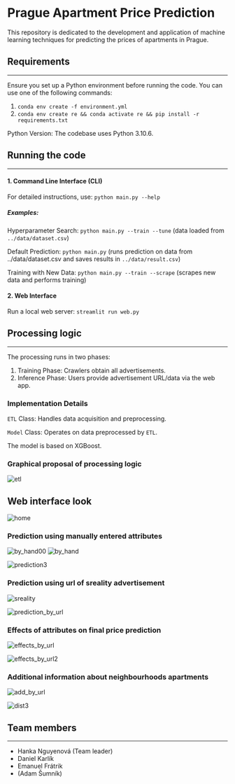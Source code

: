 # Prague Apartment Price Prediction

This repository is dedicated to the development and application of machine learning techniques for predicting the prices of apartments in Prague.

## Requirements

-----------------------------------------------------------------------------------
Ensure you set up a Python environment before running the code. You can use one of the following commands:

1. ``conda env create -f environment.yml``
2. ``conda env create re && conda activate re && pip install -r requirements.txt``


Python Version: The codebase uses Python 3.10.6.


## Running the code

---------------------------------------------------------------------

#### 1. Command Line Interface (CLI)

For detailed instructions, use: `python main.py --help`

##### Examples:

Hyperparameter Search: `python main.py --train --tune` (data loaded from `../data/dataset.csv`)

Default Prediction: `python main.py` (runs prediction on data from ../data/dataset.csv and saves results in `../data/result.csv`)

Training with New Data: `python main.py --train --scrape` (scrapes new data and performs training)

#### 2. Web Interface
Run a local web server: `streamlit run web.py`


## Processing logic

-------------------------------------------------------------------------------------
The processing runs in two phases:

1. Training Phase: Crawlers obtain all advertisements.
2. Inference Phase: Users provide advertisement URL/data via the web app.

### Implementation Details
`ETL` Class: Handles data acquisition and preprocessing.

`Model` Class: Operates on data preprocessed by `ETL`. 

The model is based on XGBoost.
   
### Graphical proposal of processing logic 


![etl](https://user-images.githubusercontent.com/65658910/201643260-06bb1a57-564a-4413-9df0-c344095bff66.png)


## Web interface look
![home](https://github.com/Many98/real_estate/assets/65658910/da1915a7-f243-46eb-bbfb-d7e420defc22)


### Prediction using manually entered attributes
![by_hand00](https://github.com/Many98/real_estate/assets/65658910/a2219cd6-dd7e-41ba-95ea-64fb4c4d105e)
![by_hand](https://github.com/Many98/real_estate/assets/65658910/f82d2de8-f214-40c6-9c2e-26223aaaa600)

![prediction3](https://github.com/Many98/real_estate/assets/65658910/ba7ec5f1-2bf7-41b7-a34f-9c7f89bfd3bd)



### Prediction using url of sreality advertisement
![sreality](https://github.com/Many98/real_estate/assets/65658910/36d6c686-058b-48ee-bf76-e683167b9a76)

![prediction_by_url](https://github.com/Many98/real_estate/assets/65658910/9cea268c-e6e2-4cfe-b429-21bea2da548a)


### Effects of attributes on final price prediction
![effects_by_url](https://github.com/Many98/real_estate/assets/65658910/e9eb67ee-ca82-4b10-9e0c-c823a6961fd6)

![effects_by_url2](https://github.com/Many98/real_estate/assets/65658910/58a0b5af-4d43-45ee-8010-6743a8053eb2)


### Additional information about neighbourhoods apartments
![add_by_url](https://github.com/Many98/real_estate/assets/65658910/6c45abc8-633b-44dd-b792-a7e21c78e84b)

![dist3](https://github.com/Many98/real_estate/assets/65658910/dc388c9a-ff78-47c6-a97c-e4accdc55742)




## Team members

-------------------------------------------------------------------
* Hanka Nguyenová (Team leader) 
* Daniel Karlík
* Emanuel Frátrik
* (Adam Šumník)
